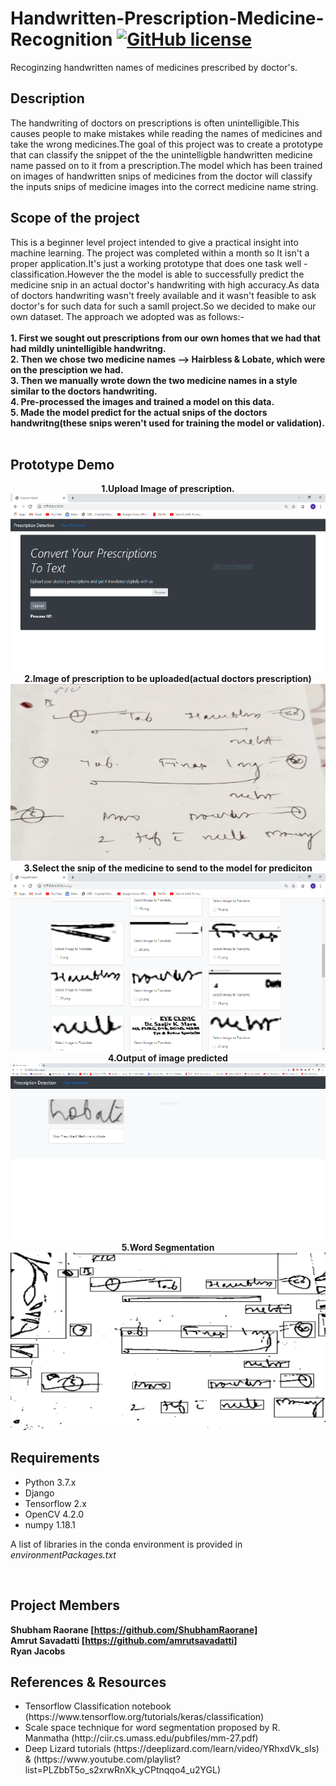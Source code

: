 # Handwritten-Prescription-Medicine-Recognition   [![GitHub license](https://img.shields.io/github/license/ShubhamRaorane/Handwritten-Prescription-Medicine-Recognition)](https://github.com/ShubhamRaorane/Handwritten-Prescription-Medicine-Recognition/blob/master/LICENSE)
Recoginzing handwritten names of medicines prescribed by doctor's.


## Description
The handwriting of doctors on prescriptions is often unintelligible.This causes people to make mistakes while reading the names of medicines and take the wrong medicines.The goal of this project was to create a prototype that can classify the snippet of the the unintelligble handwritten medicine name passed on to it from a prescription.The model which has been trained on images of handwritten snips of medicines from the doctor will classify the inputs snips of medicine images into the correct medicine name string.


## Scope of the project

This is a beginner level project intended to give a practical insight into machine learning. The project was completed within a month so It isn't a proper application.It's just a working prototype that does one task well - classification.However the the model is able to successfully predict the medicine snip in an actual doctor's handwriting with high accuracy.As data of doctors handwriting wasn't freely available and it wasn't feasible to ask doctor's for such data for such a samll project.So we decided to make our own dataset.
The approach we adopted was as follows:-
<br><br>
<b>1. First we sought out prescriptions from our own homes that we had that had mildly unintelligible handwritng.
<br>
2. Then we chose two medicine names --> Hairbless & Lobate, which were on the presciption we had.
<br>
3. Then we manually wrote down the two medicine names in a style similar to the doctors handwriting.
<br>
4. Pre-processed the images and trained a model on this data.
<br>
5. Made the model predict for the actual snips of the doctors handwritng(these snips weren't used for training the model or validation).</b>
<br><br>
## Prototype Demo
<div align="center">
  
<b>1.Upload Image of prescription.</b><br>
![MainPage](https://github.com/ShubhamRaorane/Handwritten-Prescription-Medicine-Recognition/blob/master/demo_images/4765872e-ddbf-4ef2-92b6-c61ec3c78135.png?raw=true?align=centre "Main page")<br>
<b>2.Image of prescription to be uploaded(actual doctors prescription)</b><br>
![Prescription](https://github.com/ShubhamRaorane/Handwritten-Prescription-Medicine-Recognition/blob/master/demo_images/ca8c4cd4-7e82-4043-a1e5-ce3573eb7fc0.png?raw=true "Prescription")<br>
<b>3.Select the snip of the medicine to send to the model for prediciton</b><br>
![SelectImage](https://github.com/ShubhamRaorane/Handwritten-Prescription-Medicine-Recognition/blob/master/demo_images/7ec653ff-9656-4c30-84d4-bcb25a58111e.png?raw=true "SelectImage")<br>
<b>4.Output of image predicted</b><br>
![Output Prediction](https://github.com/ShubhamRaorane/Handwritten-Prescription-Medicine-Recognition/blob/master/demo_images/764e4b7b-a123-4c81-b7b0-b75066821dc1.png?raw=true "Output Prediction")<br>
<b>5.Word Segmentation</b><br>
![Word Segmentation](https://github.com/ShubhamRaorane/Handwritten-Prescription-Medicine-Recognition/blob/master/demo_images/9080a745-562e-49b0-8625-602e1b8aa42d.png?raw=true "Word Segmentation")<br>

</div>

## Requirements
<ul>
  <li>Python 3.7.x</li>
  <li>Django</li>
  <li>Tensorflow 2.x </li>
  <li>OpenCV 4.2.0</li>
  <li>numpy 1.18.1</li>
 </ul>
 <p>A list of libraries in the conda environment is provided in <i>environmentPackages.txt</i></p>
 <br>
   
 ## Project Members
 
 <b>Shubham Raorane  [https://github.com/ShubhamRaorane] </b>
 <br>
 <b>Amrut Savadatti  [https://github.com/amrutsavadatti] </b>
 <br>
 <b>Ryan Jacobs</b>
 
 ## References & Resources
 
 <ul>
  <li>Tensorflow Classification notebook (https://www.tensorflow.org/tutorials/keras/classification)</li>
  <li>Scale space technique for word segmentation proposed by R. Manmatha (http://ciir.cs.umass.edu/pubfiles/mm-27.pdf)</li>
  <li>Deep Lizard tutorials (https://deeplizard.com/learn/video/YRhxdVk_sIs) & (https://www.youtube.com/playlist?list=PLZbbT5o_s2xrwRnXk_yCPtnqqo4_u2YGL)</li>
 </ul>
